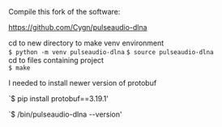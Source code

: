 Compile this fork of the software:  

https://github.com/Cygn/pulseaudio-dlna  

cd to new directory to make venv environment  
`$ python -m venv pulseaudio-dlna`
`$ source pulseaudio-dlna`  
cd to files containing project  
`$ make`  

I needed to install newer version of protobuf  

`$ pip install protobuf==3.19.1'  

`$ /bin/pulseaudio-dlna --version'  
